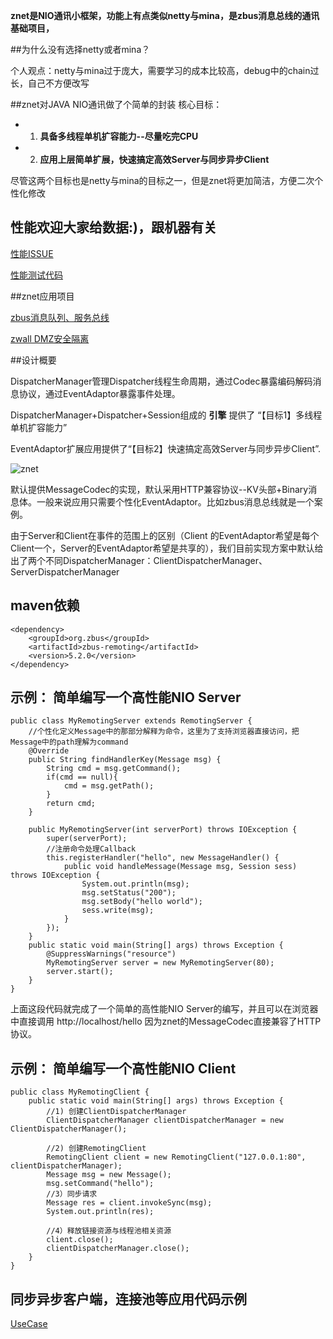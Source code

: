 **znet是NIO通讯小框架，功能上有点类似netty与mina，是zbus消息总线的通讯基础项目，**

##为什么没有选择netty或者mina？

个人观点：netty与mina过于庞大，需要学习的成本比较高，debug中的chain过长，自己不方便改写

##znet对JAVA NIO通讯做了个简单的封装
核心目标：
 
* 1) **具备多线程单机扩容能力--尽量吃完CPU**
* 2) **应用上层简单扩展，快速搞定高效Server与同步异步Client**

尽管这两个目标也是netty与mina的目标之一，但是znet将更加简洁，方便二次个性化修改

## 性能欢迎大家给数据:)，跟机器有关

[性能ISSUE](http://git.oschina.net/rushmore/znet/issues/1 "perf") 

[性能测试代码](http://git.oschina.net/rushmore/znet/tree/master/src/test/java/org/zstacks/znet/perf "perf_code") 


##znet应用项目

[zbus消息队列、服务总线](http://git.oschina.net/rushmore/zbus "zbus") 

[zwall DMZ安全隔离](http://git.oschina.net/rushmore/zwall "zwall") 




##设计概要

DispatcherManager管理Dispatcher线程生命周期，通过Codec暴露编码解码消息协议，通过EventAdaptor暴露事件处理。

DispatcherManager+Dispatcher+Session组成的 **引擎** 提供了 “【目标1】多线程单机扩容能力”

EventAdaptor扩展应用提供了“【目标2】快速搞定高效Server与同步异步Client”.

![znet](http://git.oschina.net/uploads/images/2015/0420/214040_d5f0babd_7458.png)


默认提供MessageCodec的实现，默认采用HTTP兼容协议--KV头部+Binary消息体。一般来说应用只需要个性化EventAdaptor。比如zbus消息总线就是一个案例。

由于Server和Client在事件的范围上的区别（Client 的EventAdaptor希望是每个Client一个，Server的EventAdaptor希望是共享的），我们目前实现方案中默认给出了两个不同DispatcherManager：ClientDispatcherManager、ServerDispatcherManager


## maven依赖

	<dependency>
		<groupId>org.zbus</groupId>
		<artifactId>zbus-remoting</artifactId>
		<version>5.2.0</version>
	</dependency>



## 示例： 简单编写一个高性能NIO Server
	
	public class MyRemotingServer extends RemotingServer {
		//个性化定义Message中的那部分解释为命令，这里为了支持浏览器直接访问，把Message中的path理解为command
		@Override
		public String findHandlerKey(Message msg) { 
			String cmd = msg.getCommand();
			if(cmd == null){
				cmd = msg.getPath();
			}
			return cmd;
		}
		
		public MyRemotingServer(int serverPort) throws IOException {
			super(serverPort); 
			//注册命令处理Callback
			this.registerHandler("hello", new MessageHandler() {
				public void handleMessage(Message msg, Session sess) throws IOException {
					System.out.println(msg);
					msg.setStatus("200");   
					msg.setBody("hello world");
					sess.write(msg);
				}
			});
		}
		public static void main(String[] args) throws Exception {   
			@SuppressWarnings("resource")
			MyRemotingServer server = new MyRemotingServer(80);
			server.start(); 
		}
	}
	
上面这段代码就完成了一个简单的高性能NIO Server的编写，并且可以在浏览器中直接调用 http://localhost/hello 因为znet的MessageCodec直接兼容了HTTP协议。

## 示例： 简单编写一个高性能NIO Client

	public class MyRemotingClient {
		public static void main(String[] args) throws Exception {  
			//1) 创建ClientDispatcherManager
			ClientDispatcherManager clientDispatcherManager = new ClientDispatcherManager();
			
			//2) 创建RemotingClient
			RemotingClient client = new RemotingClient("127.0.0.1:80", clientDispatcherManager);
			Message msg = new Message(); 
			msg.setCommand("hello");
			//3）同步请求
			Message res = client.invokeSync(msg);
			System.out.println(res);
			
			//4）释放链接资源与线程池相关资源
			client.close();
			clientDispatcherManager.close();
		} 
	}


## 同步异步客户端，连接池等应用代码示例

[UseCase](http://git.oschina.net/rushmore/znet/tree/master/src/test/java/org/zstacks/znet/usecase "usecase") 

